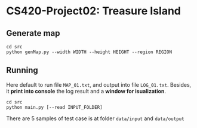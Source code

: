 # CS420-Project02: Treasure Island

## Generate map
```
cd src
python genMap.py --width WIDTH --height HEIGHT --region REGION
```

## Running

Here default to run file ```MAP_01.txt```, and output into file ```LOG_01.txt```. Besides, it **print into console** the log result and a **window for isualization**.
```
cd src
python main.py [--read INPUT_FOLDER]
```
There are 5 samples of test case is at folder ```data/input``` and ```data/output```